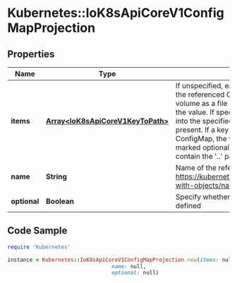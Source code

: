 # Kubernetes::IoK8sApiCoreV1ConfigMapProjection

## Properties

Name | Type | Description | Notes
------------ | ------------- | ------------- | -------------
**items** | [**Array&lt;IoK8sApiCoreV1KeyToPath&gt;**](IoK8sApiCoreV1KeyToPath.md) | If unspecified, each key-value pair in the Data field of the referenced ConfigMap will be projected into the volume as a file whose name is the key and content is the value. If specified, the listed keys will be projected into the specified paths, and unlisted keys will not be present. If a key is specified which is not present in the ConfigMap, the volume setup will error unless it is marked optional. Paths must be relative and may not contain the &#39;..&#39; path or start with &#39;..&#39;. | [optional] 
**name** | **String** | Name of the referent. More info: https://kubernetes.io/docs/concepts/overview/working-with-objects/names/#names | [optional] 
**optional** | **Boolean** | Specify whether the ConfigMap or its keys must be defined | [optional] 

## Code Sample

```ruby
require 'Kubernetes'

instance = Kubernetes::IoK8sApiCoreV1ConfigMapProjection.new(items: null,
                                 name: null,
                                 optional: null)
```


